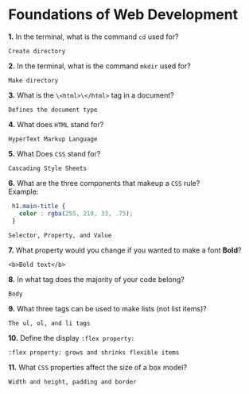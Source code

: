 # Foundations of Web Development

**1.** In the terminal, what is the command `cd` used for?
<!-- enter you answer in the space below -->
```
Create directory
```

**2.** In the terminal, what is the command `mkdir` used for?
<!-- enter you answer in the space below -->
```
Make directory
```

**3.** What is the `\<html>\</html>` tag in a document?
<!-- enter you answer in the space below -->
```
Defines the document type
```

**4.** What does `HTML` stand for?
<!-- enter you answer in the space below -->
```
HyperText Markup Language
```

**5.** What Does `CSS` stand for?
<!-- enter you answer in the space below -->
```
Cascading Style Sheets
```

**6.** What are the three components that makeup a `CSS` rule? <br> Example:
```css
 h1.main-title {
   color : rgba(255, 210, 33, .75);
 }
```
<!-- enter you answer in the space below -->
```
Selector, Property, and Value
```

**7.** What property would you change if you wanted to make a font **Bold**?
<!-- enter you answer in the space below -->
```
<b>Bold text</b>
```

**8.** In what tag does the majority of your code belong?
<!-- enter you answer in the space below -->
```
Body
```

**9.** What three tags can be used to make lists (not list items)?
<!-- enter you answer in the space below -->
```
The ul, ol, and li tags
```

**10.** Define the display `:flex property:`
<!-- enter you answer in the space below -->
```
:flex property: grows and shrinks flexible items
```

**11.** What `CSS` properties affect the size of a box model?
<!-- enter you answer in the space below -->
```
Width and height, padding and border
```
